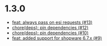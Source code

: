 # 1.3.0
- [feat: always pass on esi requests (#13)](https://github.com/jeboehm/platform-access-protection/commit/20dd649)
- [chore(deps): pin dependencies (#12)](https://github.com/jeboehm/platform-access-protection/commit/9692c42)
- [chore(deps): pin dependencies (#10)](https://github.com/jeboehm/platform-access-protection/commit/57fdcac)
- [feat: added support for shopware 6.7.x (#9)](https://github.com/jeboehm/platform-access-protection/commit/8125522)